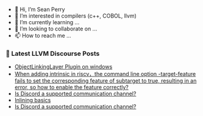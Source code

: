 - 👋 Hi, I’m Sean Perry
- 👀 I’m interested in compilers (c++, COBOL, llvm)
- 🌱 I’m currently learning ...
- 💞️ I’m looking to collaborate on ...
- 📫 How to reach me ...

<!---
s66perry/s66perry is a ✨ special ✨ repository because its `README.md` (this file) appears on your GitHub profile.
You can click the Preview link to take a look at your changes.
--->
### 📕 Latest LLVM Discourse Posts

<!-- DISCOURSE-LLVM:START -->
- [ObjectLinkingLayer Plugin on windows](https://discourse.llvm.org/t/objectlinkinglayer-plugin-on-windows/72448#post_1)
- [When adding intrinsic in riscv，the command line option -target-feature fails to set the corresponding feature of subtarget to true, resulting in an error, so how to enable the feature correctly?](https://discourse.llvm.org/t/when-adding-intrinsic-in-riscv-the-command-line-option-target-feature-fails-to-set-the-corresponding-feature-of-subtarget-to-true-resulting-in-an-error-so-how-to-enable-the-feature-correctly/72428#post_2)
- [Is Discord a supported communication channel?](https://discourse.llvm.org/t/is-discord-a-supported-communication-channel/72446#post_2)
- [Inlining basics](https://discourse.llvm.org/t/inlining-basics/72418#post_4)
- [Is Discord a supported communication channel?](https://discourse.llvm.org/t/is-discord-a-supported-communication-channel/72446#post_1)
<!-- DISCOURSE-LLVM:END -->
